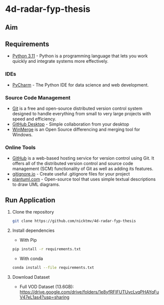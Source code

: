 # 4d-radar-fyp-thesis

## Aim

## Requirements

* [Python 3.11](https://www.python.org/downloads/) - Python is a programming language that lets you work quickly and integrate systems more effectively.

### IDEs

* [PyCharm](https://www.jetbrains.com/pycharm/) - The Python IDE for data science and web development.

### Source Code Management

* [Git](https://git-scm.com/) is a free and open-source distributed version control system designed to handle everything from small to very large projects with speed and efficiency.
* [GitHub Desktop](https://desktop.github.com/) - Simple collaboration from your desktop
* [WinMerge](https://winmerge.org/) is an Open Source differencing and merging tool for Windows.

### Online Tools

* [GitHub](https://www.github.com) is a web-based hosting service for version control using Git. It offers all of the distributed version control and source code management (SCM) functionality of Git as well as adding its features.
* [gitignore.io](https://www.toptal.com/developers/gitignore) - Create useful .gitignore files for your project
* [plantuml.com](https://plantuml.com/) - Open-source tool that uses simple textual descriptions to draw UML diagrams.

## Run Application

1. Clone the repository

    ```bash
    git clone https://github.com/nicktmv/4d-radar-fyp-thesis
    ```

2. Install dependencies
   * With Pip

   ```bash
   pip install -r requirements.txt
   ```

   * With conda

   ```bash
   conda install --file requirements.txt
   ```

3. Download Dataset
   * Full VOD Dataset (13.6GB): <https://drive.google.com/drive/folders/1e8yfRFIFUTUvcLvqPHAYqFuV47eL1as4?usp=sharing>
